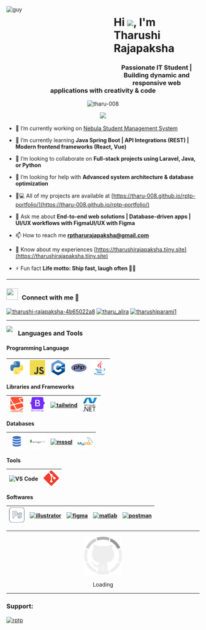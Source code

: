 <p>
<img align="left" height="200px" alt="guy" width="280" src="https://i.pinimg.com/originals/e4/26/70/e426702edf874b181aced1e2fa5c6cde.gif" /> 
<h1 align="left">  Hi <img src="https://media.giphy.com/media/hvRJCLFzcasrR4ia7z/giphy.gif" width="35">, I'm Tharushi Rajapaksha</h1>
<h3 align="center">Passionate IT Student | Building dynamic and responsive web applications with creativity & code</h3></p>
<p align="center"> <img src="https://komarev.com/ghpvc/?username=tharu-008&label=Profile%20views&color=0e75b6&style=flat" alt="tharu-008" /> </p>
<p align="center"><img src='https://raw.githubusercontent.com/ShahriarShafin/ShahriarShafin/main/Assets/handshake.gif' width="100px"></p>
  
- 🔭 I’m currently working on [Nebula Student Management System](https://github.com/tharu-008)

- 🌱 I’m currently learning **Java Spring Boot | API Integrations (REST) | Modern frontend frameworks (React, Vue)**

- 👯 I’m looking to collaborate on **Full-stack projects using Laravel, Java, or Python**

- 🤝 I’m looking for help with **Advanced system architecture & database optimization**

- 👨💻 All of my projects are available at [https://tharu-008.github.io/rptp-portfolio/](https://tharu-008.github.io/rptp-portfolio/)

- 💬 Ask me about **End-to-end web solutions | Database-driven apps | UI/UX workflows with FigmaUI/UX with Figma**

- 📫 How to reach me **rptharurajapaksha@gmail.com**

- 📄 Know about my experiences [https://tharushirajapaksha.tiiny.site](https://tharushirajapaksha.tiiny.site)

- ⚡ Fun fact **Life motto: Ship fast, laugh often 🚀😆**
<hr>
<h3 align="left" > <img src="https://media.giphy.com/media/iY8CRBdQXODJSCERIr/giphy.gif" width="30" height="30" style="margin-right: 10px;">Connect with me 🤝 </h3>
<p align="left">
<a href="https://linkedin.com/in/tharushi-rajapaksha-4b65022a8" target="blank"><img align="center" src="https://raw.githubusercontent.com/rahuldkjain/github-profile-readme-generator/master/src/images/icons/Social/linked-in-alt.svg" alt="tharushi-rajapaksha-4b65022a8" height="30" width="40" /></a>
<a href="https://instagram.com/tharu_alira" target="blank"><img align="center" src="https://raw.githubusercontent.com/rahuldkjain/github-profile-readme-generator/master/src/images/icons/Social/instagram.svg" alt="tharu_alira" height="30" width="40" /></a>
<a href="https://www.behance.net/tharushiparami1" target="blank"><img align="center" src="https://raw.githubusercontent.com/rahuldkjain/github-profile-readme-generator/master/src/images/icons/Social/behance.svg" alt="tharushiparami1" height="30" width="40" /></a>
</p>
<hr>
<img src="https://media.giphy.com/media/ObNTw8Uzwy6KQ/giphy.gif" width="30px" align="left"> <b><h3>Languages and Tools </b></h3> 
<h4 align="left">Programming Language</h4>

<img title="Python" alt="Python" width="40px" src="https://raw.githubusercontent.com/github/explore/master/topics/python/python.png" />|<img alt="JS" title="JavaScript" width="40px" src="https://raw.githubusercontent.com/github/explore/master/topics/javascript/javascript.png">|<img src="https://raw.githubusercontent.com/devicons/devicon/master/icons/cplusplus/cplusplus-original.svg" alt="cplusplus" width="40" height="40"/> </a> <a href="https://www.w3schools.com/css/" target="_blank" rel="noreferrer">|<img src="https://raw.githubusercontent.com/devicons/devicon/master/icons/php/php-original.svg" alt="php" width="40" height="40"/> </a>|<img src="https://raw.githubusercontent.com/devicons/devicon/master/icons/java/java-original.svg" alt="java" width="40" height="40"/> </a> <a href="https://developer.mozilla.org/en-US/docs/Web/JavaScript" target="_blank" rel="noreferrer">
|--|--|--|--|--|

**Libraries and Frameworks**

<img src="https://raw.githubusercontent.com/devicons/devicon/master/icons/laravel/laravel-plain-wordmark.svg" alt="laravel" width="40" height="40"/> </a>| <a href="https://getbootstrap.com" target="_blank" rel="noreferrer"> <img src="https://raw.githubusercontent.com/devicons/devicon/master/icons/bootstrap/bootstrap-plain-wordmark.svg" alt="bootstrap" width="40" height="40"/> </a>|<a href="https://www.python.org" target="_blank" rel="noreferrer"> <img src="https://www.vectorlogo.zone/logos/tailwindcss/tailwindcss-icon.svg" alt="tailwind" width="40" height="40"/> </a>|<a href="https://dotnet.microsoft.com/" target="_blank" rel="noreferrer"> <img src="https://raw.githubusercontent.com/devicons/devicon/master/icons/dot-net/dot-net-original-wordmark.svg" alt="dotnet" width="40" height="40"/> </a>|
|--|--|--|--|

**Databases**

<img title="SQL" alt="SQL" width="40px" src="https://raw.githubusercontent.com/github/explore/master/topics/sql/sql.png">|<img title="MongoDB" alt="MongoDB" width="40px" src="https://raw.githubusercontent.com/github/explore/master/topics/mongodb/mongodb.png">| <a href="https://www.microsoft.com/en-us/sql-server" target="_blank" rel="noreferrer"> <img src="https://www.svgrepo.com/show/303229/microsoft-sql-server-logo.svg" alt="mssql" width="40" height="40"/> </a>|<a href="https://www.mysql.com/" target="_blank" rel="noreferrer"> <img src="https://raw.githubusercontent.com/devicons/devicon/master/icons/mysql/mysql-original-wordmark.svg" alt="mysql" width="40" /></a> <br>
|--|--|--|--|

**Tools**

<img title="VS Code" alt="VS Code" width="40px" src="https://img.icons8.com/fluent/48/000000/visual-studio-code-2019.png">|<img title="git" alt="git" width="40px" src="https://raw.githubusercontent.com/github/explore/master/topics/git/git.png">|
|--|--|

**Softwares**

<a href="https://www.photoshop.com/en" target="_blank" rel="noreferrer"> <img src="https://raw.githubusercontent.com/devicons/devicon/master/icons/photoshop/photoshop-line.svg" alt="photoshop" width="40" height="40"/> </a>|<a href="https://www.adobe.com/in/products/illustrator.html" target="_blank" rel="noreferrer"> <img src="https://www.vectorlogo.zone/logos/adobe_illustrator/adobe_illustrator-icon.svg" alt="illustrator" width="40" height="40"/> </a>|  <a href="https://www.figma.com/" target="_blank" rel="noreferrer"> <img src="https://www.vectorlogo.zone/logos/figma/figma-icon.svg" alt="figma" width="40" height="40"/> </a> |<a href="https://www.mathworks.com/" target="_blank" rel="noreferrer"> <img src="https://upload.wikimedia.org/wikipedia/commons/2/21/Matlab_Logo.png" alt="matlab" width="40" height="40"/> </a>| <a href="https://postman.com" target="_blank" rel="noreferrer"> <img src="https://www.vectorlogo.zone/logos/getpostman/getpostman-icon.svg" alt="postman" width="40" height="40"/> </a><br>
|--|--|--|--|--|
<hr>
<div align=center>
        <img src="https://raw.githubusercontent.com/AhmedFathyDev/AhmedFathyDev/main/GitHub.gif" alt="GitHub Octocat Logo" height="100">
        <p>Loading</p>
</div>
<hr>
<h3 align="left">Support:</h3>
<p><a href="https://www.buymeacoffee.com/rptp"> <img  src="https://cdn.buymeacoffee.com/buttons/v2/default-yellow.png" height="50" width="210" alt="rptp" align="center" /></a></p><br>

